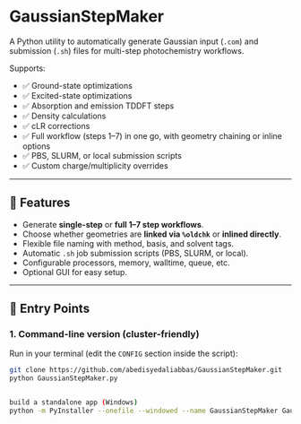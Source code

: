 # GaussianStepMaker

A Python utility to automatically generate Gaussian input (`.com`) and submission (`.sh`) files for multi-step photochemistry workflows.

Supports:

- ✅ Ground-state optimizations  
- ✅ Excited-state optimizations  
- ✅ Absorption and emission TDDFT steps  
- ✅ Density calculations  
- ✅ cLR corrections  
- ✅ Full workflow (steps 1–7) in one go, with geometry chaining or inline options  
- ✅ PBS, SLURM, or local submission scripts  
- ✅ Custom charge/multiplicity overrides  

---

## 🚀 Features
- Generate **single-step** or **full 1–7 step workflows**.  
- Choose whether geometries are **linked via `%oldchk`** or **inlined directly**.  
- Flexible file naming with method, basis, and solvent tags.  
- Automatic `.sh` job submission scripts (PBS, SLURM, or local).  
- Configurable processors, memory, walltime, queue, etc.  
- Optional GUI for easy setup.

---

## 🔑 Entry Points

### 1. Command-line version (cluster-friendly)
Run in your terminal (edit the `CONFIG` section inside the script):

```bash
git clone https://github.com/abedisyedaliabbas/GaussianStepMaker.git
python GaussianStepMaker.py


build a standalone app (Windows)
python -m PyInstaller --onefile --windowed --name GaussianStepMaker GaussianStepMaker_GUI.py
